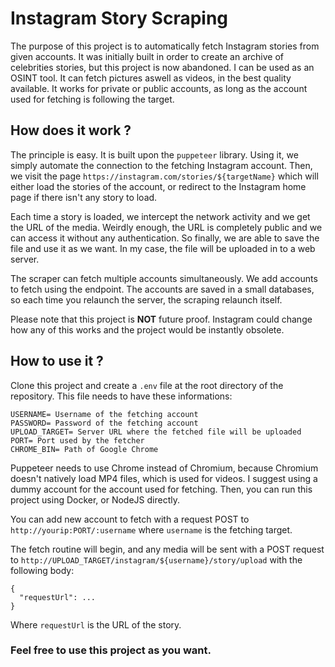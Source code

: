 # Instagram Story Scraping

The purpose of this project is to automatically fetch Instagram stories from given accounts. It was initially built in order to create an archive of celebrities stories, but this project is now abandoned. I can be used as an OSINT tool.
It can fetch pictures aswell as videos, in the best quality available. It works for private or public accounts, as long as the account used for fetching is following the target.

## How does it work ?

The principle is easy. It is built upon the `puppeteer` library. Using it, we simply automate the connection to the fetching Instagram account. Then, we visit the page `https://instagram.com/stories/${targetName}` which will either load the stories of the account, or redirect to the Instagram home page if there isn't any story to load.

Each time a story is loaded, we intercept the network activity and we get the URL of the media. Weirdly enough, the URL is completely public and we can access it without any authentication. So finally, we are able to save the file and use it as we want. In my case, the file will be uploaded in to a web server.

The scraper can fetch multiple accounts simultaneously. We add accounts to fetch using the endpoint. The accounts are saved in a small databases, so each time you relaunch the server, the scraping relaunch itself.

Please note that this project is **NOT** future proof. Instagram could change how any of this works and the project would be instantly obsolete.

## How to use it ?

Clone this project and create a `.env` file at the root directory of the repository. This file needs to have these informations:

```
USERNAME= Username of the fetching account
PASSWORD= Password of the fetching account
UPLOAD_TARGET= Server URL where the fetched file will be uploaded
PORT= Port used by the fetcher
CHROME_BIN= Path of Google Chrome
```

Puppeteer needs to use Chrome instead of Chromium, because Chromium doesn't natively load MP4 files, which is used for videos.
I suggest using a dummy account for the account used for fetching. Then, you can run this project using Docker, or NodeJS directly.

You can add new account to fetch with a request POST to `http://yourip:PORT/:username` where `username` is the fetching target.

The fetch routine will begin, and any media will be sent with a POST request to `http://UPLOAD_TARGET/instagram/${username}/story/upload` with the following body:

```
{
  "requestUrl": ...
}
```

Where `requestUrl` is the URL of the story.

### Feel free to use this project as you want.
